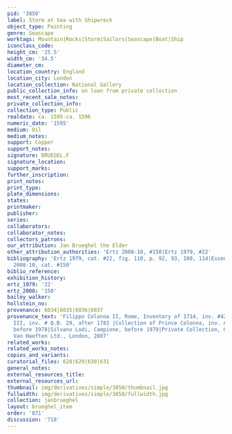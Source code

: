 ```yaml
---
pid: '3850'
label: Storm at Sea with Shipwreck
object_type: Painting
genre: Seascape
worktags: Mountain|Rocks|Storm|Sailors|Seascape|Boat|Ship
iconclass_code:
height_cm: '25.5'
width_cm: '34.5'
diameter_cm:
location_country: England
location_city: London
location_collection: National Gallery
public_collection_info: on loan from private collection
most_recent_sale_notes:
private_collection_info:
collection_type: Public
realdate: ca. 1595-ca. 1596
numeric_date: '1595'
medium: Oil
medium_notes:
support: Copper
support_notes:
signature: BRUEGEL.F
signature_location:
support_marks:
further_inscription:
print_notes:
print_type:
plate_dimensions:
states:
printmaker:
publisher:
series:
collaborators:
collaborator_notes:
collectors_patrons:
our_attribution: Jan Brueghel the Elder
other_attribution_authorities: 'Ertz 2008-10, #150|Ertz 1979, #22'
bibliography: 'Ertz 1979, cat. #22, fig. 110, p. 92, 93, 108, 114|Essen 1997, #30|Ertz
  2008-10, cat. #150'
biblio_reference:
exhibition_history:
ertz_1979: '22'
ertz_2008: '150'
bailey_walker:
hollstein_no:
provenance: 6034|6035|6036|6037
provenance_text: 'Filippo Colonna II, Rome, Inventory of 1714, inv. #420|Archivo Colonna
  III, inv. # Q.B. 29, after 1783 |Collection of Prince Colonna, inv. #420, Rome,
  before 1978|Silvano Lodi, Campione, before 1979|Private Collection, Germany, 1979|Johnny
  Van Haeften Ltd., London, 2007'
related_works:
related_works_notes:
copies_and_variants:
curatorial_files: 628|629|630|631
general_notes:
external_resources_title:
external_resources_url:
thumbnail: img/derivatives/simple/3850/thumbnail.jpg
fullwidth: img/derivatives/simple/3850/fullwidth.jpg
collection: janbrueghel
layout: brueghel_item
order: '871'
discussion: '718'
---
```

